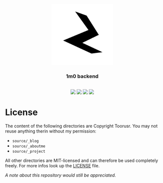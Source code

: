 <div align="center">
    <a href="https://www.1m0-dev.ml"><img src="https://raw.githubusercontent.com/toorusr/1m0.de/master/source/img/icon/logo.png" width="200px" /></a>
    <h3><b>1m0 backend</b></h3>
    <br>
    <a href="https://github.com/toorusr/1m0.de/tree/master/README.md"><img src="https://img.shields.io/badge/docs-incomplete-orange.svg" /></a>
    <a href="https://github.com/toorusr/1m0.de"><img src="https://img.shields.io/badge/version-1.0.0-blue.svg" /></a>
    <a href="https://travis-ci.org/toorusr/1m0.de"><img src="https://api.travis-ci.org/toorusr/1m0.de.svg?branch=master" /></a>
    <a href="https://www.1m0-dev.ml"><img src="https://img.shields.io/badge/site-online-green.svg" /></a>
</div>

# License
The content of the following directories are Copyright Toorusr. You may not reuse anything therin without my permission:
* `source/_blog`
* `source/_aboutme`
* `source/_project`

All other directories are MIT-licensed and can therefore be used completely freely.
For more infos look up the [LICENSE](https://github.com/toorusr/1m0.de/tree/master/LICENSE) file.

*A note about this repository would still be appreciated.*
